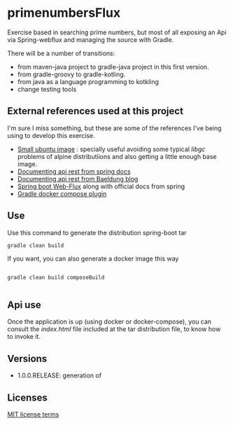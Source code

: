 # primenumbersFlux
Exercise based in searching prime numbers, but most of all exposing an Api via Spring-webflux and managing the source with Gradle.

There will be a number of transitions:
 * from maven-java project to gradle-java project in this first version.
 * from gradle-groovy to gradle-kotling.
 * from java as a language programming to kotkling
 * change testing tools

## External references used at this project

I'm sure I miss something, but these are some of the references I've being using to develop this exercise.

* [Small ubuntu image](https://github.com/bitnami/minideb) : specially useful avoiding some typical _libgc_ problems of alpine distributiions
 and also getting a little enough base image.
* [Documenting api rest from spring docs](https://spring.io/guides/gs/testing-restdocs/)
* [Documenting api rest from Baeldung blog](https://www.baeldung.com/spring-rest-docs)
* [Spring boot Web-Flux](https://www.baeldung.com/spring-webflux) along with official docs from spring
* [Gradle docker compose plugin](https://github.com/avast/gradle-docker-compose-plugin)

## Use

Use this command to generate the distribution spring-boot tar

```
gradle clean build

```

If you want, you can also generate a docker image this way

```

gradle clean build composeBuild


```

## Api use

Once the application is up (using docker or docker-compose), you can consult the _index.html_ 
file included at the tar distribution file, to know how to invoke it.

## Versions

* 1.0.0.RELEASE: generation of 

## Licenses

[MIT license terms](LICENSE)

